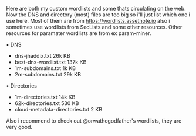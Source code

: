 Here are both my custom wordlists and some thats circulating on the web. Now the DNS and directory (most) files are too big so i'll just list which one i use here. 
Most of them are from https://wordlists.assetnote.io also i sometimes use wordlists from SecLists and some other resources. Other resources for paramater wordlists are from ex param-miner.

• DNS
- dns-jhaddix.txt   26k KB
- best-dns-wordlist.txt   137k KB
- 1m-subdomains.txt   1k KB
- 2m-subdomains.txt   29k KB

• Directories
- 1m-directories.txt   14k KB
- 62k-directories.txt   530 KB
- cloud-metadata-directories.txt   2 KB

Also i recommend to check out @orwathegodfather's wordlists, they are very good.
